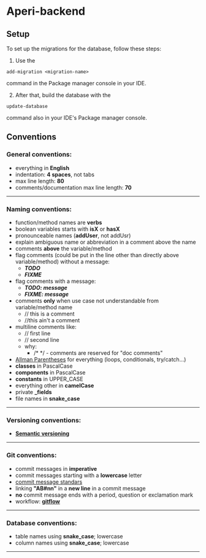 # Aperi-backend

## Setup
To set up the migrations for the database, follow these steps:

1. Use the 
```
add-migration <migration-name>
```
command in the Package manager console in your IDE.

2. After that, build the database with the
```
update-database 
```
command also in your IDE's Package manager console.

## Conventions

### General conventions:
- everything in **English**
- indentation: **4 spaces**, not tabs
- max line length: **80**
- comments/documentation max line length: **70**
---
### Naming conventions:
- function/method names are **verbs**
- boolean variables starts with **isX** or **hasX**
- pronounceable names (**addUser**, not addUsr)
- explain ambiguous name or abbreviation in a comment above the name
- comments **above** the variable/method
- flag comments (could be put in the line other than directly above variable/method) without a message:
	- ***TODO***
	- ***FIXME***
- flag comments with a message:
	- ***TODO: message***
	- ***FIXME: message***
- comments **only** when use case not understandable from variable/method name
	- // this is a comment
	- //this ain't a comment
- multiline comments like:
	- // first line
	- // second line
	- why:
		- /* */ - comments are reserved for "doc comments"
- [Allman Parentheses](https://en.wikipedia.org/wiki/Indentation_style#Allman_style) for everything (loops, conditionals, try/catch...)
- **classes** in PascalCase
- **components** in PascalCase
- **constants** in UPPER_CASE
- everything other in **camelCase**
- private **_fields**
- file names in **snake_case**
---

### Versioning conventions:

- [**Semantic versioning**](https://semver.org/#semantic-versioning-200)
---

### Git conventions:
- commit messages in **imperative**
- commit messages starting with a **lowercase** letter
- [commit message standars](https://gist.github.com/tonibardina/9290fbc7d605b4f86919426e614fe692)
- linking **"AB#nn"** in a **new line** in a commit message
- **no** commit message ends with a period, question or exclamation mark
- workflow: [**gitflow**](https://www.atlassian.com/git/tutorials/comparing-workflows/gitflow-workflow)
---

### Database conventions:
- table names using **snake_case**; lowercase
- column names using **snake_case**; lowercase

---
